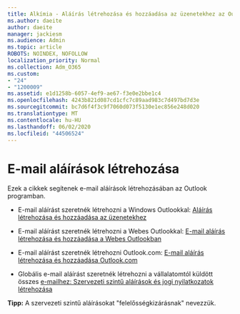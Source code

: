 ```yaml
---
title: Alkímia - Aláírás létrehozása és hozzáadása az üzenetekhez az Outlookban
ms.author: daeite
author: daeite
manager: jackiesm
ms.audience: Admin
ms.topic: article
ROBOTS: NOINDEX, NOFOLLOW
localization_priority: Normal
ms.collection: Adm_O365
ms.custom:
- "24"
- "1200009"
ms.assetid: e1d1258b-6057-4ef9-ae67-f3e0e2bbe1c4
ms.openlocfilehash: 4243b821d087cd1cfc7c89aad983c7d497bd7d3e
ms.sourcegitcommit: bc7d6f4f3c9f7060d073f5130e1ec856e248d020
ms.translationtype: MT
ms.contentlocale: hu-HU
ms.lasthandoff: 06/02/2020
ms.locfileid: "44506524"
---
```

# <a name="creating-email-signatures"></a>E-mail aláírások létrehozása

Ezek a cikkek segítenek e-mail aláírások létrehozásában az Outlook programban.
  
- E-mail aláírást szeretnék létrehozni a Windows Outlookkal: [Aláírás létrehozása és hozzáadása az üzenetekhez](https://support.office.com/article/8ee5d4f4-68fd-464a-a1c1-0e1c80bb27f2.aspx)
  
- E-mail aláírást szeretnék létrehozni a Webes Outlookkal: [E-mail aláírás létrehozása és hozzáadása a Webes Outlookban](https://support.office.com/article/5ff9dcfd-d3f1-447b-b2e9-39f91b074ea3.aspx)

- E-mail aláírást szeretnék létrehozni Outlook.com: [E-mail aláírás létrehozása és hozzáadása Outlook.com](https://support.office.com/article/776d9006-abdf-444e-b5b7-a61821dff034.aspx)

- Globális e-mail aláírást szeretnék létrehozni a vállalatomtól küldött összes [e-mailhez: Szervezeti szintű aláírások és jogi nyilatkozatok létrehozása](https://docs.microsoft.com/microsoft-365/admin/setup/create-signatures-and-disclaimers)

 **Tipp:** A szervezeti szintű aláírásokat "felelősségkizárásnak" nevezzük.
  